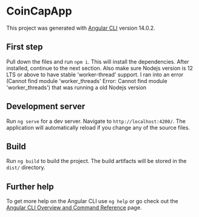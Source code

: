 # CoinCapApp

This project was generated with [Angular CLI](https://github.com/angular/angular-cli) version 14.0.2.

## First step
Pull down the files and run `npm i`. This will install the dependencies. After installed, continue to the next section.
Also make sure Nodejs version is 12 LTS or above to have stable 'worker-thread' support. I ran into an error (Cannot find module 'worker_threads'
Error: Cannot find module 'worker_threads') that was running a old Nodejs version

## Development server

Run `ng serve` for a dev server. Navigate to `http://localhost:4200/`. The application will automatically reload if you change any of the source files.

## Build

Run `ng build` to build the project. The build artifacts will be stored in the `dist/` directory.


## Further help

To get more help on the Angular CLI use `ng help` or go check out the [Angular CLI Overview and Command Reference](https://angular.io/cli) page.
